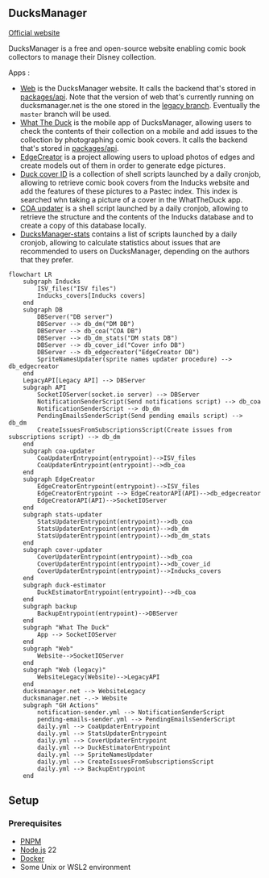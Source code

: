 ## DucksManager

[Official website](https://www.ducksmanager.net)

DucksManager is a free and open-source website enabling comic book collectors to manage their Disney collection.

Apps :

- [Web](apps/web) is the DucksManager website. It calls the backend that's stored in [packages/api](packages/api). Note that the version of web that's currently running on ducksmanager.net is the one stored in the [legacy branch](https://github.com/ducksmanager/core/tree/legacy). Eventually the `master` branch will be used.
- [What The Duck](apps/whattheduck) is the mobile app of DucksManager, allowing users to check the contents of their collection on a mobile and add issues to the collection by photographing comic book covers. It calls the backend that's stored in [packages/api](packages/api).
- [EdgeCreator](apps/edgecreator) is a project allowing users to upload photos of edges and create models out of them in order to generate edge pictures.
- [Duck cover ID](apps/cover-updater) is a collection of shell scripts launched by a daily cronjob, allowing to retrieve comic book covers from the Inducks website and add the features of these pictures to a Pastec index. This index is searched whn taking a picture of a cover in the WhatTheDuck app.
- [COA updater](apps/coa-updater) is a shell script launched by a daily cronjob, allowing to retrieve the structure and the contents of the Inducks database and to create a copy of this database locally.
- [DucksManager-stats](apps/stats-updater) contains a list of scripts launched by a daily cronjob, allowing to calculate statistics about issues that are recommended to users on DucksManager, depending on the authors that they prefer.

```mermaid
flowchart LR
    subgraph Inducks
        ISV_files("ISV files")
        Inducks_covers[Inducks covers]
    end
    subgraph DB
        DBServer("DB server")
        DBServer --> db_dm("DM DB")
        DBServer --> db_coa("COA DB")
        DBServer --> db_dm_stats("DM stats DB")
        DBServer --> db_cover_id("Cover info DB")
        DBServer --> db_edgecreator("EdgeCreator DB")
        SpriteNamesUpdater(sprite names updater procedure) --> db_edgecreator
    end
    LegacyAPI[Legacy API] --> DBServer
    subgraph API
        SocketIOServer(socket.io server) --> DBServer
        NotificationSenderScript(Send notifications script) --> db_coa
        NotificationSenderScript --> db_dm
        PendingEmailsSenderScript(Send pending emails script) --> db_dm
        CreateIssuesFromSubscriptionsScript(Create issues from subscriptions script) --> db_dm
    end
    subgraph coa-updater
        CoaUpdaterEntrypoint(entrypoint)-->ISV_files
        CoaUpdaterEntrypoint(entrypoint)-->db_coa
    end
    subgraph EdgeCreator
        EdgeCreatorEntrypoint(entrypoint)-->ISV_files
        EdgeCreatorEntrypoint --> EdgeCreatorAPI(API)-->db_edgecreator
        EdgeCreatorAPI(API)-->SocketIOServer
    end
    subgraph stats-updater
        StatsUpdaterEntrypoint(entrypoint)-->db_coa
        StatsUpdaterEntrypoint(entrypoint)-->db_dm
        StatsUpdaterEntrypoint(entrypoint)-->db_dm_stats
    end
    subgraph cover-updater
        CoverUpdaterEntrypoint(entrypoint)-->db_coa
        CoverUpdaterEntrypoint(entrypoint)-->db_cover_id
        CoverUpdaterEntrypoint(entrypoint)-->Inducks_covers
    end
    subgraph duck-estimator
        DuckEstimatorEntrypoint(entrypoint)-->db_coa
    end
    subgraph backup
        BackupEntrypoint(entrypoint)-->DBServer
    end
    subgraph "What The Duck"
        App --> SocketIOServer
    end
    subgraph "Web"
        Website-->SocketIOServer
    end
    subgraph "Web (legacy)"
        WebsiteLegacy(Website)-->LegacyAPI
    end
    ducksmanager.net --> WebsiteLegacy
    ducksmanager.net -.-> Website
    subgraph "GH Actions"
        notification-sender.yml --> NotificationSenderScript
        pending-emails-sender.yml --> PendingEmailsSenderScript
        daily.yml --> CoaUpdaterEntrypoint
        daily.yml --> StatsUpdaterEntrypoint
        daily.yml --> CoverUpdaterEntrypoint
        daily.yml --> DuckEstimatorEntrypoint
        daily.yml --> SpriteNamesUpdater
        daily.yml --> CreateIssuesFromSubscriptionsScript
        daily.yml --> BackupEntrypoint
    end
```

## Setup

### Prerequisites

- [PNPM](https://pnpm.io/)
- [Node.js](https://nodejs.org/en/) 22
- [Docker](https://www.docker.com/)
- Some Unix or WSL2 environment

